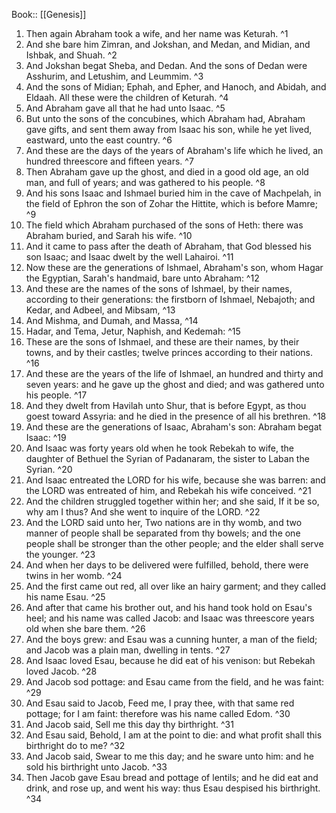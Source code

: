  Book:: [[Genesis]]
 1. Then again Abraham took a wife, and her name was Keturah. ^1
 2. And she bare him Zimran, and Jokshan, and Medan, and Midian, and Ishbak, and Shuah. ^2
 3. And Jokshan begat Sheba, and Dedan. And the sons of Dedan were Asshurim, and Letushim, and Leummim. ^3
 4. And the sons of Midian; Ephah, and Epher, and Hanoch, and Abidah, and Eldaah. All these were the children of Keturah. ^4
 5. And Abraham gave all that he had unto Isaac. ^5
 6. But unto the sons of the concubines, which Abraham had, Abraham gave gifts, and sent them away from Isaac his son, while he yet lived, eastward, unto the east country. ^6
 7. And these are the days of the years of Abraham's life which he lived, an hundred threescore and fifteen years. ^7
 8. Then Abraham gave up the ghost, and died in a good old age, an old man, and full of years; and was gathered to his people. ^8
 9. And his sons Isaac and Ishmael buried him in the cave of Machpelah, in the field of Ephron the son of Zohar the Hittite, which is before Mamre; ^9
 10. The field which Abraham purchased of the sons of Heth: there was Abraham buried, and Sarah his wife. ^10
 11. And it came to pass after the death of Abraham, that God blessed his son Isaac; and Isaac dwelt by the well Lahairoi. ^11
 12. Now these are the generations of Ishmael, Abraham's son, whom Hagar the Egyptian, Sarah's handmaid, bare unto Abraham: ^12
 13. And these are the names of the sons of Ishmael, by their names, according to their generations: the firstborn of Ishmael, Nebajoth; and Kedar, and Adbeel, and Mibsam, ^13
 14. And Mishma, and Dumah, and Massa, ^14
 15. Hadar, and Tema, Jetur, Naphish, and Kedemah: ^15
 16. These are the sons of Ishmael, and these are their names, by their towns, and by their castles; twelve princes according to their nations. ^16
 17. And these are the years of the life of Ishmael, an hundred and thirty and seven years: and he gave up the ghost and died; and was gathered unto his people. ^17
 18. And they dwelt from Havilah unto Shur, that is before Egypt, as thou goest toward Assyria: and he died in the presence of all his brethren. ^18
 19. And these are the generations of Isaac, Abraham's son: Abraham begat Isaac: ^19
 20. And Isaac was forty years old when he took Rebekah to wife, the daughter of Bethuel the Syrian of Padanaram, the sister to Laban the Syrian. ^20
 21. And Isaac entreated the LORD for his wife, because she was barren: and the LORD was entreated of him, and Rebekah his wife conceived. ^21
 22. And the children struggled together within her; and she said, If it be so, why am I thus? And she went to inquire of the LORD. ^22
 23. And the LORD said unto her, Two nations are in thy womb, and two manner of people shall be separated from thy bowels; and the one people shall be stronger than the other people; and the elder shall serve the younger. ^23
 24. And when her days to be delivered were fulfilled, behold, there were twins in her womb. ^24
 25. And the first came out red, all over like an hairy garment; and they called his name Esau. ^25
 26. And after that came his brother out, and his hand took hold on Esau's heel; and his name was called Jacob: and Isaac was threescore years old when she bare them. ^26
 27. And the boys grew: and Esau was a cunning hunter, a man of the field; and Jacob was a plain man, dwelling in tents. ^27
 28. And Isaac loved Esau, because he did eat of his venison: but Rebekah loved Jacob. ^28
 29. And Jacob sod pottage: and Esau came from the field, and he was faint: ^29
 30. And Esau said to Jacob, Feed me, I pray thee, with that same red pottage; for I am faint: therefore was his name called Edom. ^30
 31. And Jacob said, Sell me this day thy birthright. ^31
 32. And Esau said, Behold, I am at the point to die: and what profit shall this birthright do to me? ^32
 33. And Jacob said, Swear to me this day; and he sware unto him: and he sold his birthright unto Jacob. ^33
 34. Then Jacob gave Esau bread and pottage of lentils; and he did eat and drink, and rose up, and went his way: thus Esau despised his birthright. ^34
